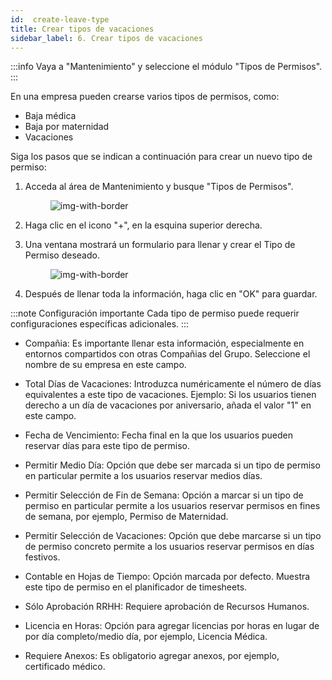 ```yaml
---
id:  create-leave-type
title: Crear tipos de vacaciones
sidebar_label: 6. Crear tipos de vacaciones
---
```


:::info
Vaya a "Mantenimiento" y seleccione el módulo "Tipos de Permisos".    
:::

En una empresa pueden crearse varios tipos de permisos, como:
- Baja médica
- Baja por maternidad
- Vacaciones

Siga los pasos que se indican a continuación para crear un nuevo tipo de permiso:

1. Acceda al área de Mantenimiento y busque "Tipos de Permisos".

    <figure>

    ![img-with-border](/img/university/maintenance/create_leaves1.png)
    </figure>

2. Haga clic en el icono "+", en la esquina superior derecha.

    <!-- <figure>
    ![img-with-border](/img/university/leaves/ )
    </figure> -->

3. Una ventana mostrará un formulario para llenar y crear el Tipo de Permiso deseado.
 
    <figure>

    ![img-with-border](/img/university/maintenance/create_leaves2.png)
    </figure>

4. Después de llenar toda la información, haga clic en "OK" para guardar.
 
:::note Configuración importante
Cada tipo de permiso puede requerir configuraciones específicas adicionales.
:::

- Compañia: Es importante llenar esta información, especialmente en entornos compartidos con otras Compañias del Grupo. Seleccione el nombre de su empresa en este campo.

- Total Días de Vacaciones: Introduzca numéricamente el número de días equivalentes a este tipo de vacaciones. Ejemplo: Si los usuarios tienen derecho a un día de vacaciones por aniversario, añada el valor "1" en este campo.

- Fecha de Vencimiento: Fecha final en la que los usuarios pueden reservar días para este tipo de permiso.

- Permitir Medio Día: Opción que debe ser marcada si un tipo de permiso en particular permite a los usuarios reservar medios días.

- Permitir Selección de Fin de Semana: Opción a marcar si un tipo de permiso en particular permite a los usuarios reservar permisos en fines de semana, por ejemplo, Permiso de Maternidad.

- Permitir Selección de Vacaciones: Opción que debe marcarse si un tipo de permiso concreto permite a los usuarios reservar permisos en días festivos.

- Contable en Hojas de Tiempo: Opción marcada por defecto. Muestra este tipo de permiso en el planificador de timesheets.

- Sólo Aprobación RRHH: Requiere aprobación de Recursos Humanos.

- Licencia en Horas: Opción para agregar licencias por horas en lugar de por día completo/medio día, por ejemplo, Licencia Médica.

- Requiere Anexos: Es obligatorio agregar anexos, por ejemplo, certificado médico.

